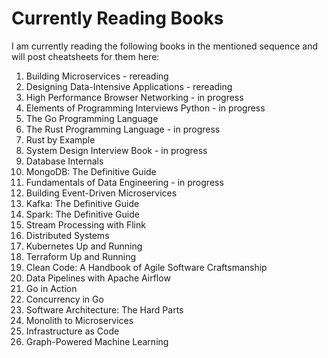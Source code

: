 # Currently Reading Books

I am currently reading the following books in the mentioned sequence and will post cheatsheets for them here:

1. Building Microservices - rereading
2. Designing Data-Intensive Applications - rereading
3. High Performance Browser Networking - in progress
4. Elements of Programming Interviews Python - in progress
5. The Go Programming Language 
6. The Rust Programming Language - in progress
7. Rust by Example
8. System Design Interview Book - in progress
9. Database Internals
10. MongoDB: The Definitive Guide
11. Fundamentals of Data Engineering - in progress
12. Building Event-Driven Microservices 
13. Kafka: The Definitive Guide
14. Spark: The Definitive Guide
15. Stream Processing with Flink
16. Distributed Systems
17. Kubernetes Up and Running
18. Terraform Up and Running
19. Clean Code: A Handbook of Agile Software Craftsmanship
20. Data Pipelines with Apache Airflow
21. Go in Action
22. Concurrency in Go
23. Software Architecture: The Hard Parts
24. Monolith to Microservices
25. Infrastructure as Code
26. Graph-Powered Machine Learning
